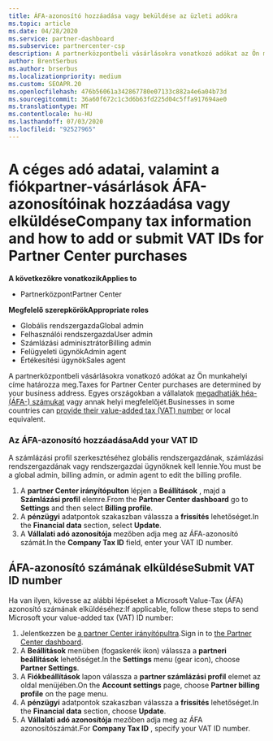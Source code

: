 ```yaml
---
title: ÁFA-azonosító hozzáadása vagy beküldése az üzleti adókra
ms.topic: article
ms.date: 04/28/2020
ms.service: partner-dashboard
ms.subservice: partnercenter-csp
description: A partnerközpontbeli vásárlásokra vonatkozó adókat az Ön munkahelyi címe határozza meg. Egyes országokban a vállalatok HÉA-számuk vagy helyi megfelelőjük is megadhatók.
author: BrentSerbus
ms.author: brserbus
ms.localizationpriority: medium
ms.custom: SEOAPR.20
ms.openlocfilehash: 476b56061a342867780e07133c882a4e6a04b73d
ms.sourcegitcommit: 36a60f672c1c3d6b63fd225d04c5ffa917694ae0
ms.translationtype: MT
ms.contentlocale: hu-HU
ms.lasthandoff: 07/03/2020
ms.locfileid: "92527965"
---
```

# <a name="company-tax-information-and-how-to-add-or-submit-vat-ids-for-partner-center-purchases"></a><span data-ttu-id="3cc96-104">A céges adó adatai, valamint a fiókpartner-vásárlások ÁFA-azonosítóinak hozzáadása vagy elküldése</span><span class="sxs-lookup"><span data-stu-id="3cc96-104">Company tax information and how to add or submit VAT IDs for Partner Center purchases</span></span>

<span data-ttu-id="3cc96-105">**A következőkre vonatkozik**</span><span class="sxs-lookup"><span data-stu-id="3cc96-105">**Applies to**</span></span>

- <span data-ttu-id="3cc96-106">Partnerközpont</span><span class="sxs-lookup"><span data-stu-id="3cc96-106">Partner Center</span></span>

<span data-ttu-id="3cc96-107">**Megfelelő szerepkörök**</span><span class="sxs-lookup"><span data-stu-id="3cc96-107">**Appropriate roles**</span></span>
-   <span data-ttu-id="3cc96-108">Globális rendszergazda</span><span class="sxs-lookup"><span data-stu-id="3cc96-108">Global admin</span></span>
-   <span data-ttu-id="3cc96-109">Felhasználói rendszergazda</span><span class="sxs-lookup"><span data-stu-id="3cc96-109">User admin</span></span>
-   <span data-ttu-id="3cc96-110">Számlázási adminisztrátor</span><span class="sxs-lookup"><span data-stu-id="3cc96-110">Billing admin</span></span>
-   <span data-ttu-id="3cc96-111">Felügyeleti ügynök</span><span class="sxs-lookup"><span data-stu-id="3cc96-111">Admin agent</span></span>
-   <span data-ttu-id="3cc96-112">Értékesítési ügynök</span><span class="sxs-lookup"><span data-stu-id="3cc96-112">Sales agent</span></span>

<span data-ttu-id="3cc96-113">A partnerközpontbeli vásárlásokra vonatkozó adókat az Ön munkahelyi címe határozza meg.</span><span class="sxs-lookup"><span data-stu-id="3cc96-113">Taxes for Partner Center purchases are determined by your business address.</span></span> <span data-ttu-id="3cc96-114">Egyes országokban a vállalatok [megadhatják héa- (ÁFA-) számukat](#submit-vat-id-number) vagy annak helyi megfelelőjét.</span><span class="sxs-lookup"><span data-stu-id="3cc96-114">Businesses in some countries can [provide their value-added tax (VAT) number](#submit-vat-id-number) or local equivalent.</span></span>

### <a name="add-your-vat-id"></a><span data-ttu-id="3cc96-115">Az ÁFA-azonosító hozzáadása</span><span class="sxs-lookup"><span data-stu-id="3cc96-115">Add your VAT ID</span></span>

<span data-ttu-id="3cc96-116">A számlázási profil szerkesztéséhez globális rendszergazdának, számlázási rendszergazdának vagy rendszergazdai ügynöknek kell lennie.</span><span class="sxs-lookup"><span data-stu-id="3cc96-116">You must be a global admin, billing admin, or admin agent to  edit the billing profile.</span></span>

1.  <span data-ttu-id="3cc96-117">A **partner Center irányítópulton** lépjen a  **Beállítások** , majd a **Számlázási profil** elemre.</span><span class="sxs-lookup"><span data-stu-id="3cc96-117">From the **Partner Center dashboard** go to  **Settings** and then select **Billing profile**.</span></span>
2.  <span data-ttu-id="3cc96-118">A **pénzügyi** adatpontok szakaszban válassza a **frissítés** lehetőséget.</span><span class="sxs-lookup"><span data-stu-id="3cc96-118">In the **Financial data** section, select **Update**.</span></span>
3.  <span data-ttu-id="3cc96-119">A **Vállalati adó azonosítója** mezőben adja meg az ÁFA-azonosító számát.</span><span class="sxs-lookup"><span data-stu-id="3cc96-119">In the **Company Tax ID** field, enter your VAT ID number.</span></span>

## <a name="submit-vat-id-number"></a><span data-ttu-id="3cc96-120">ÁFA-azonosító számának elküldése</span><span class="sxs-lookup"><span data-stu-id="3cc96-120">Submit VAT ID number</span></span>

<span data-ttu-id="3cc96-121">Ha van ilyen, kövesse az alábbi lépéseket a Microsoft Value-Tax (ÁFA) azonosító számának elküldéséhez:</span><span class="sxs-lookup"><span data-stu-id="3cc96-121">If applicable, follow these steps to send Microsoft your value-added tax (VAT) ID number:</span></span>

1. <span data-ttu-id="3cc96-122">Jelentkezzen be [a partner Center irányítópultra](https://partner.microsoft.com/dashboard/).</span><span class="sxs-lookup"><span data-stu-id="3cc96-122">Sign in to [the Partner Center dashboard](https://partner.microsoft.com/dashboard/).</span></span>
2. <span data-ttu-id="3cc96-123">A **Beállítások** menüben (fogaskerék ikon) válassza a **partneri beállítások** lehetőséget.</span><span class="sxs-lookup"><span data-stu-id="3cc96-123">In the **Settings** menu (gear icon), choose **Partner Settings**.</span></span>
3. <span data-ttu-id="3cc96-124">A **Fiókbeállítások** lapon válassza a **partner számlázási profil** elemet az oldal menüjében.</span><span class="sxs-lookup"><span data-stu-id="3cc96-124">On the **Account settings** page, choose **Partner billing profile** on the page menu.</span></span>
4. <span data-ttu-id="3cc96-125">A **pénzügyi** adatpontok szakaszban válassza a **frissítés** lehetőséget.</span><span class="sxs-lookup"><span data-stu-id="3cc96-125">In the **Financial data** section, choose **Update**.</span></span>
5. <span data-ttu-id="3cc96-126">A **Vállalati adó azonosítója** mezőben adja meg az ÁFA azonosítószámát.</span><span class="sxs-lookup"><span data-stu-id="3cc96-126">For **Company Tax ID** , specify your VAT ID number.</span></span>
